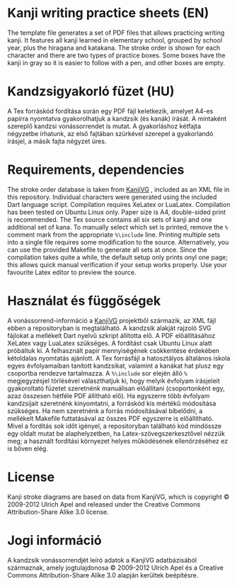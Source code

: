 # Kanji writing practice sheets (EN)
The template file generates a set of PDF files that allows practicing writing kanji. It features all kanji learned in elementary school, grouped by school year, plus the hiragana and katakana. The stroke order is shown for each character and there are two types of practice boxes. Some boxes have the kanji in gray so it is easier to follow with a pen, and other boxes are empty.

# Kandzsigyakorló füzet (HU)
A Tex forráskód fordítása során egy PDF fájl keletkezik, amelyet A4-es papírra nyomtatva gyakorolhatjuk a kandzsik (és kanák) írását. A mintaként szereplő kandzsi vonássorrendet is mutat. A gyakorláshoz kétfajta négyzetbe írhatunk, az első fajtában szürkével szerepel a gyakorlandó írásjel, a másik fajta négyzet üres.

# Requirements, dependencies
The stroke order database is taken from [KanjiVG](http://kanjivg.tagaini.net/) , included as an XML file in this repository. Individual characters were generated using the included Dart language script. Compilation requires XeLatex or LuaLatex. Compilation has been tested on Ubuntu Linux only. Paper size is A4, double-sided print is recommended.
The Tex source contains all six sets of kanji and one additional set of kana. To manually select which set is printed, remove the `%` comment mark from the appropriate `%\include` line. Printing multiple sets into a single file requires some modification to the source. Alternatively, you can use the provided Makefile to generate all sets at once. Since the compilation takes quite a while, the default setup only prints onyl one page; this allows quick manual verification if your setup works properly. Use your favourite Latex editor to preview the source.

# Használat és függőségek
A vonássorrend-információ a [KanjiVG](http://kanjivg.tagaini.net/) projektből származik, az XML fájl ebben a repositoryban is megtalálható. A kandzsik alakját rajzoló SVG fájlokat a mellékelt Dart nyelvű szkript állította elő. A PDF előállításához XeLatex vagy LuaLatex szükséges. A fordítást csak Ubuntu Linux alatt próbáltuk ki. A felhasznált papír mennyiségének csökkentése érdekében kétoldalas nyomtatás ajánlott.
A Tex forrásfájl a hatosztályos általános iskola egyes évfolyamaiban tanított kandzsikat, valamint a kanákat hat plusz egy csoportba rendezve tartalmazza. A `%\include` sor elején álló `%` megjegyzésjel törlésével választhatjuk ki, hogy melyik évfolyam írásjeleit gyakoroltató füzetet szeretnénk manuálisan előállítani (csoportonként egy, azaz összesen hétféle PDF állítható elő). Ha egyszerre több évfolyam kandzsijait szeretnénk kinyomtatni, a forráskód kis mértékű módosítása szükséges. Ha nem szeretnénk a forrás módosításával bíbelődni, a mellékelt Makefile futtatásával az összes PDF egyszerre is előállítható. Mivel a fordítás sok időt igényel, a repositoryban található kód mindössze egy oldalt mutat be alaphelyzetben, ha Latex-szövegszerkesztővel nézzük meg; a használt fordítási környezet helyes működésének ellenőrzéséhez ez is bőven elég.

# License

Kanji stroke diagrams are based on data from KanjiVG, which is copyright © 2009-2012 Ulrich Apel and released under the Creative Commons Attribution-Share Alike 3.0 license.

# Jogi információ

A kandzsik vonássorrendjét leíró adatok a KanjiVG adatbázisából származnak, amely jogtulajdonosa © 2009-2012 Ulrich Apel és a Creative Commons Attribution-Share Alike 3.0 alapján kerültek beépítésre.
